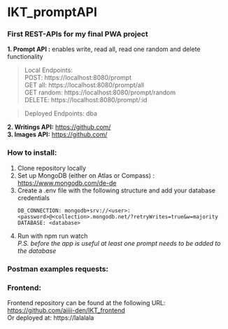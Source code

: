 # IKT_promptAPI

### First REST-APIs for my final PWA project

__1. Prompt API :__ enables write, read all, read one random and delete functionality
> Local Endpoints:
> <br>  POST: https://localhost:8080/prompt
> <br>  GET all: https://localhost:8080/prompt/all
> <br>  GET random: https://localhost:8080/prompt/random
> <br>  DELETE: https://localhost:8080/prompt/:id

> Deployed Endpoints:
> dba

__2. Writings API:__ https://github.com/  
__3. Images API:__ https://github.com/

### How to install:
1. Clone repository locally
2. Set up MongoDB (either on Atlas or Compass) : https://www.mongodb.com/de-de
3. Create a .env file with the following structure and add your database credentials
    ``` .env
   DB_CONNECTION: mongodb+srv://<user>:<password>@<collection>.mongodb.net/?retryWrites=true&w=majority
   DATABASE: <database>
   ```
4. Run with npm run watch  
   _P.S. before the app is useful at least one prompt needs to be added to the database_ 

### Postman examples requests:



### Frontend:
Frontend repository can be found at the following URL: https://github.com/aiiii-den/IKT_frontend  
Or deployed at: https://lalalala
